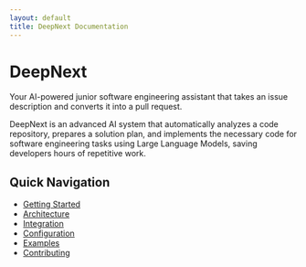 ```yaml
---
layout: default
title: DeepNext Documentation
---
```


# DeepNext

Your AI-powered junior software engineering assistant that takes an issue description and converts it into a pull request.

DeepNext is an advanced AI system that automatically analyzes a code repository, prepares a solution plan, and implements the necessary code for software engineering tasks using Large Language Models, saving developers hours of repetitive work.

## Quick Navigation

- [Getting Started](./getting-started.html)
- [Architecture](./architecture.html)
- [Integration](./integration.html)
- [Configuration](./configuration.html)
- [Examples](./examples.html)
- [Contributing](./contributing.html)
